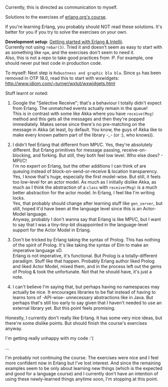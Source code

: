Currently, this is directed as communication to myself.

Solutions to the exercises of [erlang.org's course](https://www.erlang.org/course).

If you're learning Erlang, you probably should NOT read these solutions. It's better for you if you try to solve the exercises on your own.

**Development setup**: [Getting started with Erlang & Intellij](https://www.jetbrains.com/help/idea/getting-started-with-erlang.html).  
Currently not using `rebar(3)`. Tried it and doesn't seem as easy to start with as something like `npm`, and the exercises don't seem to need it.  
Also, this is not a repo to take good practices from :P. For example, one should never put test code in production code.

To myself: Next step is `Robustness and graphic bla bla`. Since `gs` has been removed in OTP 18.0, read this to start with wxwidgets: http://www.idiom.com/~turner/wxtut/wxwidgets.html

Stuff learnt or noted:

1) Google the "Selective Receive"; that's a behaviour I totally didn't expect from Erlang. The unmatched events actually remain in the queue!  
This is in contrast with some like Akka where you have `receive(Msg)` method and this gets all the messages and then they're popped immediately. Makes sense since there's no pre-matching on the message in Akka (at least, by default. You know, the guys of Akka like to make every known pattern part of the library -_- (or :), who knows)).

2) I didn't feel Erlang that different from MPI/C. Yes, they're absolutely different. But Erlang primitives for message passing, receive-on-blocking, and forking. But still, they both feel low level. Who else does? - MPI/C!  
I'm no expert on Erlang, but the other additions I can think of are queuing instead of block-on-send-or-receive & location transparency. Yes, I know that's huge, especially the first model-wise. But still, it feels too low-level for an actor model. As much as I initially dislike Akka, as much as I think the abstraction of a `class` with `receive(Msg)` is a much better abstraction for the actor model. In Erlang, I feel like I'm writing locks.  
Yes, that probably should change after learning stuff like `gen_server`, but still, hoped it'd have been at the language level since this is an Actor-Model language.  
Anyway, probably I don't wanna say that Erlang is like MPI/C, but I want to say that I was a tiny-tiny-bit disappointed in the language-level support for the Actor Model in Erlang.

3) Don't be tricked by Erlang taking the syntax of Prolog. This has nothing of the spirit of Prolog. It's like taking the syntax of Elm to make an imperative language xD.  
Erlang is not imperative, it's functional. But Prolog is a totally-different paradigm. Stuff like that happen. Probably Erlang author liked Prolog and liked Actor Model, mixed them, and in the process left out the gems of Prolog & took the unfortunate. Not that he should have, it's just a note.

4) I can't believe I'm saying that, but perhaps having no namespaces may actually be nice. It encourages libraries to be flat instead of having to learns tons of -API-wise- unnecessary abstractions like in Java. But perhaps that's still too early to say given that I haven't needed to use an external library yet. But this point feels promising.

Honestly, I currently don't really like Erlang. It has some very nice ideas, but there're some dislike points. But should finish the course's exercises anyway.

I'm getting really unhappy with my code :'(

...

I'm probably not continuing the course. The exercises were nice and I feel more confident now in Erlang but I've lost interest. And since the remaining examples seem to be only about learning new things (which is the expected and good for a language course) and I currently don't have an intention of using these newly-learned things anytime soon, I'm stopping at this point.
